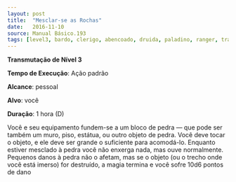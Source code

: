 ```yaml
---
layout: post
title:  "Mesclar-se as Rochas"
date:   2016-11-10
source: Manual Básico.193
tags: [level3, bardo, clerigo, abencoado, druida, paladino, ranger, transmutacao, padrao, pessoal, voce, hora]
---
```


**Transmutação de Nível 3**

**Tempo de Execução**: Ação padrão

**Alcance**: pessoal

**Alvo**: você

**Duração**: 1 hora (D)

Você e seu equipamento fundem-se a um bloco de pedra — que pode ser também um muro, piso, estátua, ou outro objeto de pedra. 
Você deve tocar o objeto, e ele deve ser grande o suficiente para acomodá-lo. Enquanto estiver mesclado à pedra você não enxerga nada, mas ouve normalmente. 
Pequenos danos à pedra não o afetam, mas se o objeto (ou o trecho onde você está imerso) for destruído, a magia termina e você sofre 10d6 pontos de dano
